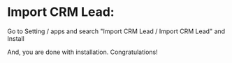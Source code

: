 Import CRM Lead:
=========================================================

Go to Setting / apps and search "Import CRM Lead / Import CRM Lead" and Install

And, you are done with installation. Congratulations!

